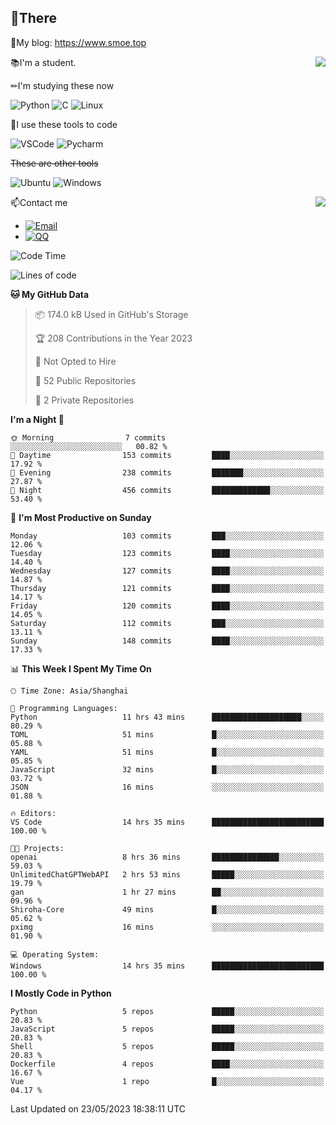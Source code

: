 
## 👏There

📰My blog: https://www.smoe.top

<img align="right" src="https://github-readme-stats.vercel.app/api/top-langs/?username=AkashiCoin"/>


📚I'm a student.

✏I'm studying these now

![Python](https://img.shields.io/badge/-Python-blue?style=flat-square&logo=Python&logoColor=fff)
![C](https://img.shields.io/badge/-C-585858?style=flat-square&logo=C&logoColor=fff)
![Linux](https://img.shields.io/badge/-Linux-black?style=flat-square&logo=Linux&logoColor=fff)

🔨I use these tools to code

![VSCode](https://img.shields.io/badge/-VSCode-blue?style=flat-square&logo=visualstudiocode&logoColor=fff)
![Pycharm](https://img.shields.io/badge/-Pycharm-green?style=flat-square&logo=pycharm&logoColor=fff)

 ~~These are other tools~~

![Ubuntu](https://img.shields.io/badge/-Ubuntu-orange?style=flat-square&logo=Ubuntu&logoColor=fff)
![Windows](https://img.shields.io/badge/-Windows-blue?style=flat-square&logo=Windows&logoColor=fff)

<img align="right" src="https://github-readme-stats.vercel.app/api?username=AkashiCoin" />


📫Contact me

* [![Email](https://img.shields.io/badge/Email-l1040186796@gmail.com-1?style=social&logoColor=fff)](mailto:l1040186796@gmail.com)
* [![QQ](https://img.shields.io/badge/QQ-1040186796-1?style=social&logoColor=fff)](tencent://AddContact/?fromId=45&fromSubId=1&subcmd=all&uin=1040186796&website=www.oicqzone.com)

<!--START_SECTION:waka-->
![Code Time](http://img.shields.io/badge/Code%20Time-766%20hrs%2024%20mins-blue)

![Lines of code](https://img.shields.io/badge/From%20Hello%20World%20I%27ve%20Written-242.1%20thousand%20lines%20of%20code-blue)

**🐱 My GitHub Data** 

> 📦 174.0 kB Used in GitHub's Storage 
 > 
> 🏆 208 Contributions in the Year 2023
 > 
> 🚫 Not Opted to Hire
 > 
> 📜 52 Public Repositories 
 > 
> 🔑 2 Private Repositories 
 > 
**I'm a Night 🦉** 

```text
🌞 Morning                7 commits           ░░░░░░░░░░░░░░░░░░░░░░░░░   00.82 % 
🌆 Daytime                153 commits         ████░░░░░░░░░░░░░░░░░░░░░   17.92 % 
🌃 Evening                238 commits         ███████░░░░░░░░░░░░░░░░░░   27.87 % 
🌙 Night                  456 commits         █████████████░░░░░░░░░░░░   53.40 % 
```
📅 **I'm Most Productive on Sunday** 

```text
Monday                   103 commits         ███░░░░░░░░░░░░░░░░░░░░░░   12.06 % 
Tuesday                  123 commits         ████░░░░░░░░░░░░░░░░░░░░░   14.40 % 
Wednesday                127 commits         ████░░░░░░░░░░░░░░░░░░░░░   14.87 % 
Thursday                 121 commits         ████░░░░░░░░░░░░░░░░░░░░░   14.17 % 
Friday                   120 commits         ████░░░░░░░░░░░░░░░░░░░░░   14.05 % 
Saturday                 112 commits         ███░░░░░░░░░░░░░░░░░░░░░░   13.11 % 
Sunday                   148 commits         ████░░░░░░░░░░░░░░░░░░░░░   17.33 % 
```


📊 **This Week I Spent My Time On** 

```text
🕑︎ Time Zone: Asia/Shanghai

💬 Programming Languages: 
Python                   11 hrs 43 mins      ████████████████████░░░░░   80.29 % 
TOML                     51 mins             █░░░░░░░░░░░░░░░░░░░░░░░░   05.88 % 
YAML                     51 mins             █░░░░░░░░░░░░░░░░░░░░░░░░   05.85 % 
JavaScript               32 mins             █░░░░░░░░░░░░░░░░░░░░░░░░   03.72 % 
JSON                     16 mins             ░░░░░░░░░░░░░░░░░░░░░░░░░   01.88 % 

🔥 Editors: 
VS Code                  14 hrs 35 mins      █████████████████████████   100.00 % 

🐱‍💻 Projects: 
openai                   8 hrs 36 mins       ███████████████░░░░░░░░░░   59.03 % 
UnlimitedChatGPTWebAPI   2 hrs 53 mins       █████░░░░░░░░░░░░░░░░░░░░   19.79 % 
gan                      1 hr 27 mins        ██░░░░░░░░░░░░░░░░░░░░░░░   09.96 % 
Shiroha-Core             49 mins             █░░░░░░░░░░░░░░░░░░░░░░░░   05.62 % 
pximg                    16 mins             ░░░░░░░░░░░░░░░░░░░░░░░░░   01.90 % 

💻 Operating System: 
Windows                  14 hrs 35 mins      █████████████████████████   100.00 % 
```

**I Mostly Code in Python** 

```text
Python                   5 repos             █████░░░░░░░░░░░░░░░░░░░░   20.83 % 
JavaScript               5 repos             █████░░░░░░░░░░░░░░░░░░░░   20.83 % 
Shell                    5 repos             █████░░░░░░░░░░░░░░░░░░░░   20.83 % 
Dockerfile               4 repos             ████░░░░░░░░░░░░░░░░░░░░░   16.67 % 
Vue                      1 repo              █░░░░░░░░░░░░░░░░░░░░░░░░   04.17 % 
```




 Last Updated on 23/05/2023 18:38:11 UTC
<!--END_SECTION:waka-->
